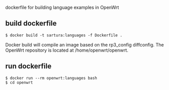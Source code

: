 dockerfile for building language examples in OpenWrt

## build dockerfile

```
$ docker build -t sartura:languages -f Dockerfile .
```

Docker build will compile an image based on the rp3_config diffconfig.
The OpenWrt repository is located at /home/openwrt/openwrt.

## run dockerfile

```
$ docker run --rm openwrt:languages bash
$ cd openwrt
```
